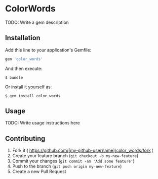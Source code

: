 # ColorWords

TODO: Write a gem description

## Installation

Add this line to your application's Gemfile:

```ruby
gem 'color_words'
```

And then execute:

    $ bundle

Or install it yourself as:

    $ gem install color_words

## Usage

TODO: Write usage instructions here

## Contributing

1. Fork it ( https://github.com/[my-github-username]/color_words/fork )
2. Create your feature branch (`git checkout -b my-new-feature`)
3. Commit your changes (`git commit -am 'Add some feature'`)
4. Push to the branch (`git push origin my-new-feature`)
5. Create a new Pull Request
